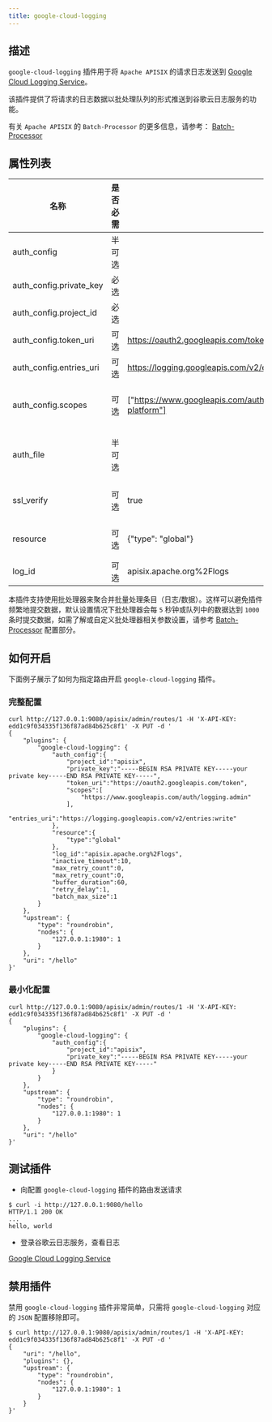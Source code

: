 ```yaml
---
title: google-cloud-logging
---
```


<!--
#
# Licensed to the Apache Software Foundation (ASF) under one or more
# contributor license agreements.  See the NOTICE file distributed with
# this work for additional information regarding copyright ownership.
# The ASF licenses this file to You under the Apache License, Version 2.0
# (the "License"); you may not use this file except in compliance with
# the License.  You may obtain a copy of the License at
#
#     http://www.apache.org/licenses/LICENSE-2.0
#
# Unless required by applicable law or agreed to in writing, software
# distributed under the License is distributed on an "AS IS" BASIS,
# WITHOUT WARRANTIES OR CONDITIONS OF ANY KIND, either express or implied.
# See the License for the specific language governing permissions and
# limitations under the License.
#
-->

## 描述

`google-cloud-logging` 插件用于将 `Apache APISIX` 的请求日志发送到 [Google Cloud Logging Service](https://cloud.google.com/logging/)。

该插件提供了将请求的日志数据以批处理队列的形式推送到谷歌云日志服务的功能。

有关 `Apache APISIX` 的 `Batch-Processor` 的更多信息，请参考：
[Batch-Processor](../batch-processor.md)

## 属性列表

| 名称                  | 是否必需 | 默认值                                                                                                                                                                                         | 描述                                                                                                                                     |
| ----------------------- | -------- | ------------------------------------------------------------------------------------------------------------------------------------------------------------------------------------------------- | ------------------------------------------------------------------------------------------------------------------------------------------ |
| auth_config             | 半可选 |                                                                                                                                                                                                   | 必须配置 `auth_config` 或 `auth_file` 之一                                                                                          |
| auth_config.private_key | 必选   |                                                                                                                                                                                                   | 谷歌服务帐号的私钥参数                                                                                                          |
| auth_config.project_id  | 必选   |                                                                                                                                                                                                   | 谷歌服务帐号的项目 ID                                                                                                             |
| auth_config.token_uri   | 可选   | https://oauth2.googleapis.com/token                                                                                                                                                               | 请求谷歌服务帐户的令牌的 URI                                                                                                  |
| auth_config.entries_uri | 可选   | https://logging.googleapis.com/v2/entries:write                                                                                                                                                   | 谷歌日志服务写入日志条目的 API                                                                                                 |
| auth_config.scopes      | 可选   | ["https://www.googleapis.com/auth/logging.read","https://www.googleapis.com/auth/logging.write","https://www.googleapis.com/auth/logging.admin","https://www.googleapis.com/auth/cloud-platform"] | 谷歌服务账号的访问范围，参考：[OAuth 2.0 Scopes for Google APIs](https://developers.google.com/identity/protocols/oauth2/scopes#logging) |
| auth_file               | 半可选 |                                                                                                                                                                                                   | 谷歌服务账号 JSON 文件的路径（必须配置 `auth_config` 或 `auth_file` 之一）|
| ssl_verify              | 可选   | true                                                                                                                                                                                              | 启用 `SSL` 验证，配置根据 [OpenResty 文档](https://github.com/openresty/lua-nginx-module#tcpsocksslhandshake) 选项 |
| resource                | 可选   | {"type": "global"}                                                                                                                                                                                | 谷歌监控资源，参考： [MonitoredResource](https://cloud.google.com/logging/docs/reference/v2/rest/v2/MonitoredResource)           |
| log_id                  | 可选   | apisix.apache.org%2Flogs                                                                                                                                                                          | 谷歌日志 ID，参考： [LogEntry](https://cloud.google.com/logging/docs/reference/v2/rest/v2/LogEntry)                                 |

本插件支持使用批处理器来聚合并批量处理条目（日志/数据）。这样可以避免插件频繁地提交数据，默认设置情况下批处理器会每 `5` 秒钟或队列中的数据达到 `1000` 条时提交数据，如需了解或自定义批处理器相关参数设置，请参考 [Batch-Processor](../batch-processor.md#配置) 配置部分。

## 如何开启

下面例子展示了如何为指定路由开启 `google-cloud-logging` 插件。

### 完整配置

```shell
curl http://127.0.0.1:9080/apisix/admin/routes/1 -H 'X-API-KEY: edd1c9f034335f136f87ad84b625c8f1' -X PUT -d '
{
    "plugins": {
        "google-cloud-logging": {
            "auth_config":{
                "project_id":"apisix",
                "private_key":"-----BEGIN RSA PRIVATE KEY-----your private key-----END RSA PRIVATE KEY-----",
                "token_uri":"https://oauth2.googleapis.com/token",
                "scopes":[
                    "https://www.googleapis.com/auth/logging.admin"
                ],
                "entries_uri":"https://logging.googleapis.com/v2/entries:write"
            },
            "resource":{
                "type":"global"
            },
            "log_id":"apisix.apache.org%2Flogs",
            "inactive_timeout":10,
            "max_retry_count":0,
            "max_retry_count":0,
            "buffer_duration":60,
            "retry_delay":1,
            "batch_max_size":1
        }
    },
    "upstream": {
        "type": "roundrobin",
        "nodes": {
            "127.0.0.1:1980": 1
        }
    },
    "uri": "/hello"
}'
```

### 最小化配置

```shell
curl http://127.0.0.1:9080/apisix/admin/routes/1 -H 'X-API-KEY: edd1c9f034335f136f87ad84b625c8f1' -X PUT -d '
{
    "plugins": {
        "google-cloud-logging": {
            "auth_config":{
                "project_id":"apisix",
                "private_key":"-----BEGIN RSA PRIVATE KEY-----your private key-----END RSA PRIVATE KEY-----"
            }
        }
    },
    "upstream": {
        "type": "roundrobin",
        "nodes": {
            "127.0.0.1:1980": 1
        }
    },
    "uri": "/hello"
}'
```

## 测试插件

* 向配置 `google-cloud-logging` 插件的路由发送请求

```shell
$ curl -i http://127.0.0.1:9080/hello
HTTP/1.1 200 OK
...
hello, world
```

* 登录谷歌云日志服务，查看日志

[Google Cloud Logging Service](https://console.cloud.google.com/logs/viewer)

## 禁用插件

禁用 `google-cloud-logging` 插件非常简单，只需将 `google-cloud-logging` 对应的 `JSON` 配置移除即可。

```shell
$ curl http://127.0.0.1:9080/apisix/admin/routes/1 -H 'X-API-KEY: edd1c9f034335f136f87ad84b625c8f1' -X PUT -d '
{
    "uri": "/hello",
    "plugins": {},
    "upstream": {
        "type": "roundrobin",
        "nodes": {
            "127.0.0.1:1980": 1
        }
    }
}'
```
